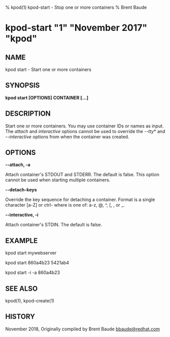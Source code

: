 % kpod(1) kpod-start - Stop one or more containers
% Brent Baude
# kpod-start "1" "November 2017" "kpod"

## NAME
kpod start - Start one or more containers

## SYNOPSIS
**kpod start [OPTIONS] CONTAINER [...]**

## DESCRIPTION
Start one or more containers.  You may use container IDs or names as input.  The *attach* and *interactive*
options cannot be used to override the *--tty** and *--interactive* options from when the container
was created.

## OPTIONS

**--attach, -a**

Attach container's STDOUT and STDERR.  The default is false. This option cannot be used when
starting multiple containers.

**--detach-keys**

Override the key sequence for detaching a container. Format is a single character [a-Z] or
ctrl-<value> where <value> is one of: a-z, @, ^, [, , or _.

**--interactive, -i**

Attach container's STDIN. The default is false.


## EXAMPLE

kpod start mywebserver

kpod start 860a4b23 5421ab4

kpod start -i -a 860a4b23

## SEE ALSO
kpod(1), kpod-create(1)

## HISTORY
November 2018, Originally compiled by Brent Baude <bbaude@redhat.com>
